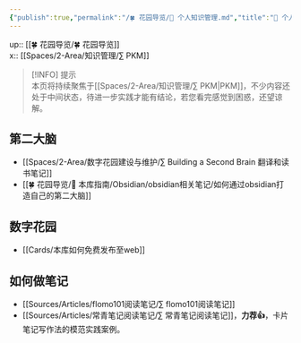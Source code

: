 ```yaml
---
{"publish":true,"permalink":"/🍀 花园导览/🧀 个人知识管理.md","title":"🧀 个人知识管理","created":"2022-07-18","modified":"2024-06-10","published":"2025-07-11T16:06:43.198+08:00","cssclasses":""}
---
```


up:: [[🍀 花园导览/🍀 花园导览]]  
x:: [[Spaces/2-Area/知识管理/∑ PKM]]

>[!INFO] 提示  
> 本页将持续聚焦于[[Spaces/2-Area/知识管理/∑ PKM\|PKM]]，不少内容还处于中间状态，待进一步实践才能有结论，若您看完感觉到困惑，还望谅解。

## 第二大脑

- [[Spaces/2-Area/数字花园建设与维护/∑ Building a Second Brain 翻译和读书笔记]]
- [[🍀 花园导览/🧰 本库指南/Obsidian/obsidian相关笔记/如何通过obsidian打造自己的第二大脑]]

## 数字花园

- [[Cards/本库如何免费发布至web]]

## 如何做笔记

- [[Sources/Articles/flomo101阅读笔记/∑ flomo101阅读笔记]]
- [[Sources/Articles/常青笔记阅读笔记/∑ 常青笔记阅读笔记]]，**力荐👍**，卡片笔记写作法的模范实践案例。
